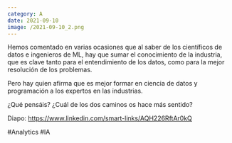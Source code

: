 ```yaml
--- 
category: A 
date: 2021-09-10 
image: /2021-09-10_2.png 
--- 
```


Hemos comentado en varias ocasiones que al saber de los científicos de datos e ingenieros de ML, hay que sumar el conocimiento de la industria, que es clave tanto para el entendimiento de los datos, como para la mejor resolución de los problemas. 

Pero hay quien afirma que es mejor formar en ciencia de datos y programación a los expertos en las industrias.

¿Qué pensáis? ¿Cuál de los dos caminos os hace más sentido?

Diapo: https://www.linkedin.com/smart-links/AQH226RftAr0kQ



#Analytics #IA